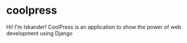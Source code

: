 # coolpress
Hi! I'm Iskander!
CoolPress is an application to show the power of web development using Django

